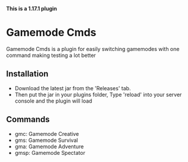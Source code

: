 **This is a 1.17.1 plugin**

# Gamemode Cmds
Gamemode Cmds is a plugin for easily switching gamemodes with one command making testing a lot better

## Installation
- Download the latest jar from the 'Releases' tab.
- Then put the jar in your plugins folder, Type 'reload' into your server console and the plugin will load

## Commands
- gmc: Gamemode Creative
- gms: Gamemode Survival
- gma: Gamemode Adventure
- gmsp: Gamemode Spectator